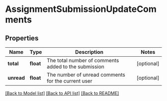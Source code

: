 # AssignmentSubmissionUpdateComments

## Properties
Name | Type | Description | Notes
------------ | ------------- | ------------- | -------------
**total** | **float** | The total number of comments added to the submission | [optional] 
**unread** | **float** | The number of unread comments for the current user | [optional] 

[[Back to Model list]](../README.md#documentation-for-models) [[Back to API list]](../README.md#documentation-for-api-endpoints) [[Back to README]](../README.md)


